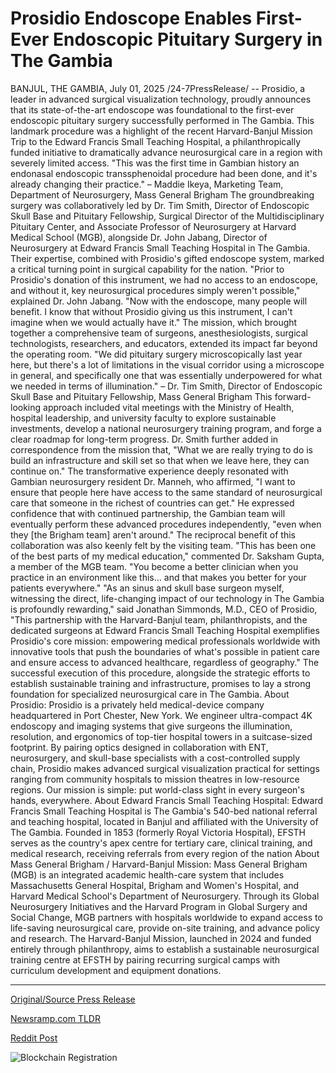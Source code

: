 # Prosidio Endoscope Enables First-Ever Endoscopic Pituitary Surgery in The Gambia

BANJUL, THE GAMBIA, July 01, 2025 /24-7PressRelease/ -- Prosidio, a leader in advanced surgical visualization technology, proudly announces that its state-of-the-art endoscope was foundational to the first-ever endoscopic pituitary surgery successfully performed in The Gambia. This landmark procedure was a highlight of the recent Harvard-Banjul Mission Trip to the Edward Francis Small Teaching Hospital, a philanthropically funded initiative to dramatically advance neurosurgical care in a region with severely limited access.  "This was the first time in Gambian history an endonasal endoscopic transsphenoidal procedure had been done, and it's already changing their practice." – Maddie Ikeya, Marketing Team, Department of Neurosurgery, Mass General Brigham  The groundbreaking surgery was collaboratively led by Dr. Tim Smith, Director of Endoscopic Skull Base and Pituitary Fellowship, Surgical Director of the Multidisciplinary Pituitary Center, and Associate Professor of Neurosurgery at Harvard Medical School (MGB), alongside Dr. John Jabang, Director of Neurosurgery at Edward Francis Small Teaching Hospital in The Gambia. Their expertise, combined with Prosidio's gifted endoscope system, marked a critical turning point in surgical capability for the nation.   "Prior to Prosidio's donation of this instrument, we had no access to an endoscope, and without it, key neurosurgical procedures simply weren't possible," explained Dr. John Jabang. "Now with the endoscope, many people will benefit. I know that without Prosidio giving us this instrument, I can't imagine when we would actually have it."  The mission, which brought together a comprehensive team of surgeons, anesthesiologists, surgical technologists, researchers, and educators, extended its impact far beyond the operating room.  "We did pituitary surgery microscopically last year here, but there's a lot of limitations in the visual corridor using a microscope in general, and specifically one that was essentially underpowered for what we needed in terms of illumination." – Dr. Tim Smith, Director of Endoscopic Skull Base and Pituitary Fellowship, Mass General Brigham  This forward-looking approach included vital meetings with the Ministry of Health, hospital leadership, and university faculty to explore sustainable investments, develop a national neurosurgery training program, and forge a clear roadmap for long-term progress. Dr. Smith further added in correspondence from the mission that, "What we are really trying to do is build an infrastructure and skill set so that when we leave here, they can continue on."  The transformative experience deeply resonated with Gambian neurosurgery resident Dr. Manneh, who affirmed, "I want to ensure that people here have access to the same standard of neurosurgical care that someone in the richest of countries can get." He expressed confidence that with continued partnership, the Gambian team will eventually perform these advanced procedures independently, "even when they [the Brigham team] aren't around."  The reciprocal benefit of this collaboration was also keenly felt by the visiting team. "This has been one of the best parts of my medical education," commented Dr. Saksham Gupta, a member of the MGB team. "You become a better clinician when you practice in an environment like this… and that makes you better for your patients everywhere."   "As an sinus and skull base surgeon myself, witnessing the direct, life-changing impact of our technology in The Gambia is profoundly rewarding," said Jonathan Simmonds, M.D., CEO of Prosidio, "This partnership with the Harvard-Banjul team, philanthropists, and the dedicated surgeons at Edward Francis Small Teaching Hospital exemplifies Prosidio's core mission: empowering medical professionals worldwide with innovative tools that push the boundaries of what's possible in patient care and ensure access to advanced healthcare, regardless of geography."  The successful execution of this procedure, alongside the strategic efforts to establish sustainable training and infrastructure, promises to lay a strong foundation for specialized neurosurgical care in The Gambia.  About Prosidio: Prosidio is a privately held medical-device company headquartered in Port Chester, New York. We engineer ultra-compact 4K endoscopy and imaging systems that give surgeons the illumination, resolution, and ergonomics of top-tier hospital towers in a suitcase-sized footprint. By pairing optics designed in collaboration with ENT, neurosurgery, and skull-base specialists with a cost-controlled supply chain, Prosidio makes advanced surgical visualization practical for settings ranging from community hospitals to mission theatres in low-resource regions. Our mission is simple: put world-class sight in every surgeon's hands, everywhere.  About Edward Francis Small Teaching Hospital: Edward Francis Small Teaching Hospital is The Gambia's 540-bed national referral and teaching hospital, located in Banjul and affiliated with the University of The Gambia. Founded in 1853 (formerly Royal Victoria Hospital), EFSTH serves as the country's apex centre for tertiary care, clinical training, and medical research, receiving referrals from every region of the nation  About Mass General Brigham / Harvard-Banjul Mission: Mass General Brigham (MGB) is an integrated academic health-care system that includes Massachusetts General Hospital, Brigham and Women's Hospital, and Harvard Medical School's Department of Neurosurgery. Through its Global Neurosurgery Initiatives and the Harvard Program in Global Surgery and Social Change, MGB partners with hospitals worldwide to expand access to life-saving neurosurgical care, provide on-site training, and advance policy and research. The Harvard-Banjul Mission, launched in 2024 and funded entirely through philanthropy, aims to establish a sustainable neurosurgical training centre at EFSTH by pairing recurring surgical camps with curriculum development and equipment donations. 

---

[Original/Source Press Release](https://www.24-7pressrelease.com/press-release/524447/prosidio-endoscope-enables-first-ever-endoscopic-pituitary-surgery-in-the-gambia)
                    

[Newsramp.com TLDR](https://newsramp.com/curated-news/prosidio-s-endoscope-enables-first-endoscopic-pituitary-surgery-in-the-gambia/e0c263a793be07dbd61cc9eb458f836d) 

 



[Reddit Post](https://www.reddit.com/r/newsramp/comments/1loviqj/prosidios_endoscope_enables_first_endoscopic/) 



![Blockchain Registration](https://cdn.newsramp.app/24-7PressRelease/qrcode/257/1/filo0b3B.webp)